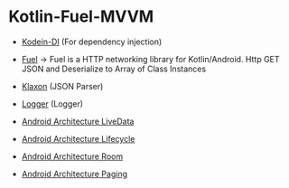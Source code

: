 # Kotlin-Fuel-MVVM
* [Kodein-DI](https://github.com/Kodein-Framework/Kodein-DI) (For dependency injection)
* [Fuel](https://fuel.gitbook.io/documentation/) -> Fuel is a HTTP networking library for Kotlin/Android. Http GET JSON and Deserialize to Array of Class Instances
 
* [Klaxon](https://github.com/cbeust/klaxon) (JSON Parser)
* [Logger](https://github.com/orhanobut/logger) (Logger)
* [Android Architecture LiveData](https://developer.android.com/topic/libraries/architecture/livedata)
* [Android Architecture Lifecycle](https://developer.android.com/jetpack/androidx/releases/lifecycle)
* [Android Architecture Room](https://developer.android.com/topic/libraries/architecture/room)
* [Android Architecture Paging](https://developer.android.com/topic/libraries/architecture/paging)
